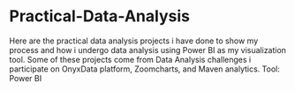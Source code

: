 # Practical-Data-Analysis
Here are the practical data analysis projects i have done to show my process and how i undergo data analysis using Power BI as my visualization tool.
Some of these projects come from Data Analysis challenges i participate on OnyxData platform, Zoomcharts, and Maven analytics.
Tool: Power BI
